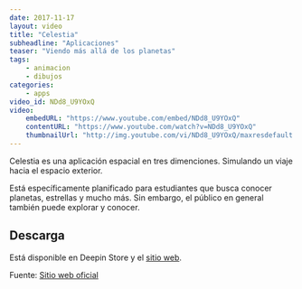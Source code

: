```yaml
---
date: 2017-11-17
layout: video
title: "Celestia"
subheadline: "Aplicaciones"
teaser: "Viendo más allá de los planetas"
tags:
    - animacion
    - dibujos
categories:
    - apps
video_id: NDd8_U9YOxQ
video:
    embedURL: "https://www.youtube.com/embed/NDd8_U9YOxQ"
    contentURL: "https://www.youtube.com/watch?v=NDd8_U9YOxQ"
    thumbnailUrl: "http://img.youtube.com/vi/NDd8_U9YOxQ/maxresdefault.jpg"
---
```

<!--more-->

Celestia es una aplicación espacial en tres dimenciones. Simulando un viaje hacia el espacio exterior.

Está específicamente planificado para estudiantes que busca conocer planetas, estrellas y mucho más. Sin embargo, el público en general también puede explorar y conocer.

## Descarga

Está disponible en Deepin Store y el [sitio web](https://celestiaproject.net/).

Fuente: [Sitio web oficial](https://celestiaproject.net/)
